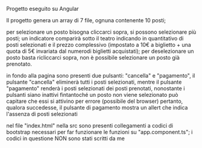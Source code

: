 Progetto eseguito su Angular

Il progetto genera un array di 7 file, ognuna contenente 10 posti;

per selezionare un posto bisogna cliccarci sopra, si possono selezionare più
posti; un indicatore comparirà sotto il teatro indicando in quantitativo 
di posti selezionati e il prezzo complessivo (impostato a 10€ a biglietto + 
una quota di 5€ invariata dal numerodi biglietti acquistati);
per deselezionare un posto basta ricliccarci sopra, non è possibile selezionare
un posto già prenotato.

in fondo alla pagina sono presenti due pulsanti: "cancella" e "pagamento",
il pulsante "cancella" eliminerà tutti i posti selezionati, mentre il pulsante
"pagamento" renderà i posti selezionati dei posti prenotati, nonostante i pulsanti
siano inattivi fintantoché un posto non viene selezionato può capitare che essi
si attivino per errore (possibile del browser) pertanto, qualora succedesse, il
pulsante di pagamento mostra un allert che indica l'assenza di posti selezionati

nel file "index.html" nella src sono presenti collegamenti a codici di bootstrap
necessari per far funzionare le funzioni su "app.component.ts"; i codici in questione
NON sono stati scritti da me
